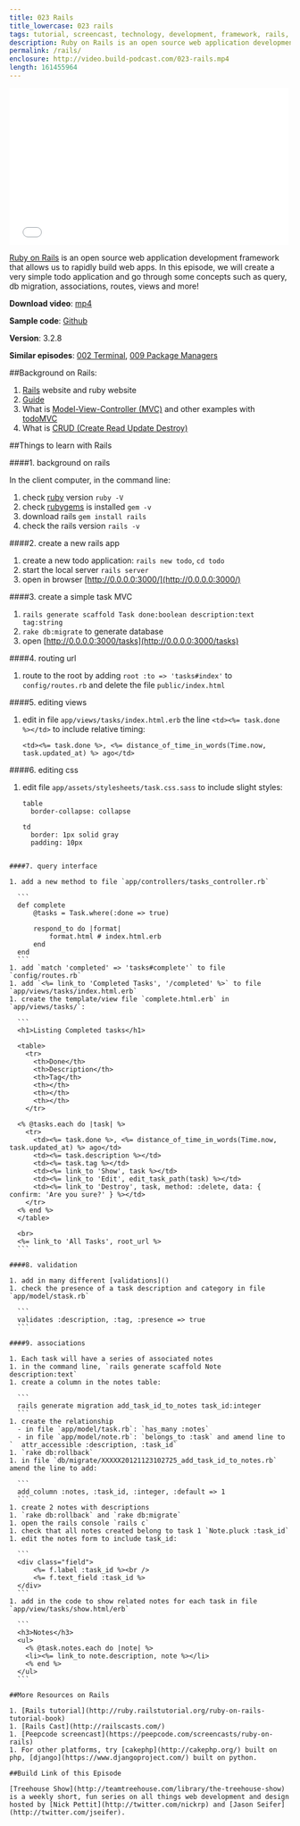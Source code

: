 ```yaml
---
title: 023 Rails
title_lowercase: 023 rails
tags: tutorial, screencast, technology, development, framework, rails, ruby, application, rapid, deployment, scalability, heroku
description: Ruby on Rails is an open source web application development framework that allows us to rapidly build web apps. In this episode, we will create a very simple todo application and go through some concepts such as query, db migration, associations, routes, views and more!
permalink: /rails/
enclosure: http://video.build-podcast.com/023-rails.mp4
length: 161455964
---
```


<div id="video"><iframe src="//player.vimeo.com/video/54146577" width="500" height="281" frameborder="0" webkitallowfullscreen mozallowfullscreen allowfullscreen></iframe></div>

[Ruby on Rails](http://rubyonrails.org/) is an open source web application development framework that allows us to rapidly build web apps. In this episode, we will create a very simple todo application and go through some concepts such as query, db migration, associations, routes, views and more!

<p><strong>Download video</strong>: <a href="http://video.build-podcast.com/023-rails.mp4" download="build-podcast-023-rails.mp4">mp4</a></p>

**Sample code**: [Github](https://github.com/sayanee/build-podcast/tree/master/023-rails)

**Version**: 3.2.8

**Similar episodes**: [002 Terminal](/terminal), [009 Package Managers](/package-managers)

##Background on Rails:

1. [Rails](http://rubyonrails.org/) website and ruby website
1. [Guide](http://guides.rubyonrails.org/)
1. What is [Model-View-Controller (MVC)](http://en.wikipedia.org/wiki/Model%E2%80%93view%E2%80%93controller) and other examples with [todoMVC](http://addyosmani.github.com/todomvc/)
1. What is [CRUD (Create Read Update Destroy)](http://en.wikipedia.org/wiki/Create,_read,_update_and_delete)

##Things to learn with Rails

####1. background on rails

In the client computer, in the command line:

1. check [ruby](http://www.ruby-lang.org/en/) version `ruby -V`
1. check [rubygems](http://docs.rubygems.org/) is installed `gem -v`
1. download rails `gem install rails`
1. check the rails version `rails -v`

####2. create a new rails app

1. create a new todo application: `rails new todo`, `cd todo`
1. start the local server `rails server`
1. open in browser [http://0.0.0.0:3000/](http://0.0.0.0:3000/)

####3. create a simple task MVC

1. `rails generate scaffold Task done:boolean description:text tag:string`
1. `rake db:migrate` to generate database
1. open [http://0.0.0.0:3000/tasks](http://0.0.0.0:3000/tasks)

####4. routing url
1. route to the root by adding `root :to => 'tasks#index'` to `config/routes.rb` and delete the file `public/index.html`

####5. editing views
1. edit in file `app/views/tasks/index.html.erb` the line `<td><%= task.done %></td>` to include relative timing:

    ```
    <td><%= task.done %>, <%= distance_of_time_in_words(Time.now, task.updated_at) %> ago</td>
    ```

####6. editing css
1. edit file `app/assets/stylesheets/task.css.sass` to include slight styles:

    ```
    table
      border-collapse: collapse

    td
      border: 1px solid gray
      padding: 10px
  ```

####7. query interface

1. add a new method to file `app/controllers/tasks_controller.rb`

    ```
    def complete
        @tasks = Task.where(:done => true)

        respond_to do |format|
            format.html # index.html.erb
        end
    end
    ```
1. add `match 'completed' => 'tasks#complete'` to file `config/routes.rb`
1. add `<%= link_to 'Completed Tasks', '/completed' %>` to file `app/views/tasks/index.html.erb`
1. create the template/view file `complete.html.erb` in `app/views/tasks/`:

    ```
    <h1>Listing Completed tasks</h1>

    <table>
      <tr>
        <th>Done</th>
        <th>Description</th>
        <th>Tag</th>
        <th></th>
        <th></th>
        <th></th>
      </tr>

    <% @tasks.each do |task| %>
      <tr>
        <td><%= task.done %>, <%= distance_of_time_in_words(Time.now, task.updated_at) %> ago</td>
        <td><%= task.description %></td>
        <td><%= task.tag %></td>
        <td><%= link_to 'Show', task %></td>
        <td><%= link_to 'Edit', edit_task_path(task) %></td>
        <td><%= link_to 'Destroy', task, method: :delete, data: { confirm: 'Are you sure?' } %></td>
      </tr>
    <% end %>
    </table>

    <br>
    <%= link_to 'All Tasks', root_url %>
    ```

####8. validation

1. add in many different [validations]()
1. check the presence of a task description and category in file `app/model/stask.rb`

    ```
    validates :description, :tag, :presence => true
    ```

####9. associations

1. Each task will have a series of associated notes
1. in the command line, `rails generate scaffold Note description:text`
1. create a column in the notes table:

    ```
    rails generate migration add_task_id_to_notes task_id:integer
    ```
1. create the relationship
    - in file `app/model/task.rb`: `has_many :notes`
    - in file `app/model/note.rb`: `belongs_to :task` and amend line to `  attr_accessible :description, :task_id`
1. `rake db:rollback`
1. in file `db/migrate/XXXXX20121123102725_add_task_id_to_notes.rb` amend the line to add:

    ```
    add_column :notes, :task_id, :integer, :default => 1
    ```
1. create 2 notes with descriptions
1. `rake db:rollback` and `rake db:migrate`
1. open the rails console `rails c`
1. check that all notes created belong to task 1 `Note.pluck :task_id`
1. edit the notes form to include task_id:

    ```
    <div class="field">
        <%= f.label :task_id %><br />
        <%= f.text_field :task_id %>
    </div>
    ```
1. add in the code to show related notes for each task in file `app/view/tasks/show.html/erb`

    ```
    <h3>Notes</h3>
    <ul>
      <% @task.notes.each do |note| %>
      <li><%= link_to note.description, note %></li>
      <% end %>
    </ul>
    ```

##More Resources on Rails

1. [Rails tutorial](http://ruby.railstutorial.org/ruby-on-rails-tutorial-book)
1. [Rails Cast](http://railscasts.com/)
1. [Peepcode screencast](https://peepcode.com/screencasts/ruby-on-rails)
1. For other platforms, try [cakephp](http://cakephp.org/) built on php, [django](https://www.djangoproject.com/) built on python.

##Build Link of this Episode

[Treehouse Show](http://teamtreehouse.com/library/the-treehouse-show) is a weekly short, fun series on all things web development and design hosted by [Nick Pettit](http://twitter.com/nickrp) and [Jason Seifer](http://twitter.com/jseifer).
